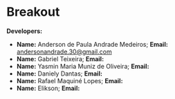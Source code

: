 # Breakout

<b>Developers:</b>

- <b>Name:</b> Anderson de Paula Andrade Medeiros; <b>Email:</b> andersonandrade.30@gmail.com
- <b>Name:</b> Gabriel Teixeira; <b>Email:</b> 
- <b>Name:</b> Yasmin Maria Muniz de Oliveira; <b>Email:</b> 
- <b>Name:</b> Daniely Dantas; <b>Email:</b> 
- <b>Name:</b> Rafael Maquiné Lopes; <b>Email:</b>
- <b>Name:</b> Elikson; <b>Email:</b>
